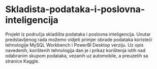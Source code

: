 # Skladista-podataka-i-poslovna-inteligencija
Projekt iz područja skladišta podataka i poslovna inteligencija.
Unutar predstavljenog rada možemo vidjeti primjer obrade podataka koristeći tehnologije MySQL Workbench i PowerBI Desktop verziju. Uz opis navedenih, korištenih tehnologija dan je i prikaz korištenja istih nad odabranim skupom podataka, vezanih uz automobile, a preuzetih sa stranice Kaggle.
